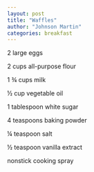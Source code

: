 ```yaml
---
layout: post
title: "Waffles"
author: "Johnson Martin"
categories: breakfast
---
```


2 large eggs

2 cups all-purpose flour

1 ¾ cups milk

½ cup vegetable oil

1 tablespoon white sugar

4 teaspoons baking powder

¼ teaspoon salt

½ teaspoon vanilla extract

nonstick cooking spray